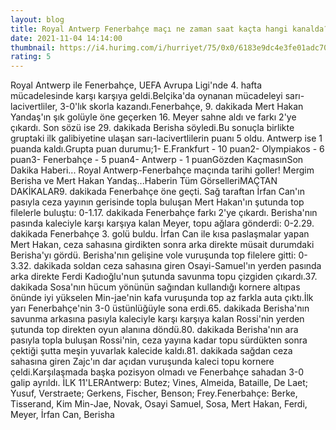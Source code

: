```yaml
--- 
layout: blog
title: Royal Antwerp Fenerbahçe maçı ne zaman saat kaçta hangi kanalda? Muhtemel 11'ler
date: 2021-11-04 14:14:00
thumbnail: https://i4.hurimg.com/i/hurriyet/75/0x0/6183e9dc4e3fe01adc70b1bd.jpg
rating: 5
---
```

Royal Antwerp ile Fenerbahçe, UEFA Avrupa Ligi'nde 4. hafta mücadelesinde karşı karşıya geldi.Belçika'da oynanan mücadeleyi sarı-lacivertliler, 3-0'lık skorla kazandı.Fenerbahçe, 9. dakikada Mert Hakan Yandaş'ın şık golüyle öne geçerken 16. Meyer sahne aldı ve farkı 2'ye çıkardı. Son sözü ise 29. dakikada Berisha söyledi.Bu sonuçla birlikte gruptaki ilk galibiyetine ulaşan sarı-lacivertlilerin puanı 5 oldu. Antwerp ise 1 puanda kaldı.Grupta puan durumu;1- E.Frankfurt - 10 puan2- Olympiakos - 6 puan3- Fenerbahçe - 5 puan4- Antwerp - 1 puanGözden KaçmasınSon Dakika Haberi... Royal Antwerp-Fenerbahçe maçında tarihi goller! Mergim Berisha ve Mert Hakan Yandaş...Haberin Tüm GörselleriMAÇTAN DAKİKALAR9. dakikada Fenerbahçe öne geçti. Sağ taraftan İrfan Can'ın pasıyla ceza yayının gerisinde topla buluşan Mert Hakan'ın şutunda top filelerle buluştu: 0-1.17. dakikada Fenerbahçe farkı 2'ye çıkardı. Berisha'nın pasında kaleciyle karşı karşıya kalan Meyer, topu ağlara gönderdi: 0-2.29. dakikada Fenerbahçe 3. golü buldu. İrfan Can ile kısa paslaşmalar yapan Mert Hakan, ceza sahasına girdikten sonra arka direkte müsait durumdaki Berisha'yı gördü. Berisha'nın gelişine vole vuruşunda top filelere gitti: 0-3.32. dakikada soldan ceza sahasına giren Osayi-Samuel'ın yerden pasında arka direkte Ferdi Kadıoğlu'nun şutunda savunma topu çizgiden çıkardı.37. dakikada Sosa'nın hücum yönünün sağından kullandığı kornere altıpas önünde iyi yükselen Min-jae'nin kafa vuruşunda top az farkla auta çıktı.İlk yarı Fenerbahçe'nin 3-0 üstünlüğüyle sona erdi.65. dakikada Berisha'nın savunma arkasına pasıyla kaleciyle karşı karşıya kalan Rossi'nin yerden şutunda top direkten oyun alanına döndü.80. dakikada Berisha'nın ara pasıyla topla buluşan Rossi'nin, ceza yayına kadar topu sürdükten sonra çektiği şutta meşin yuvarlak kalecide kaldı.81. dakikada sağdan ceza sahasına giren Zajc'ın dar açıdan vuruşunda kaleci topu kornere çeldi.Karşılaşmada başka pozisyon olmadı ve Fenerbahçe sahadan 3-0 galip ayrıldı. İLK 11'LERAntwerp: Butez; Vines, Almeida, Bataille, De Laet; Yusuf, Verstraete; Gerkens, Fischer, Benson; Frey.Fenerbahçe: Berke, Tisserand, Kim Min-Jae, Novak, Osayi Samuel, Sosa, Mert Hakan, Ferdi, Meyer, İrfan Can, Berisha 